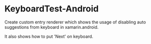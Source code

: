 KeyboardTest-Android
====================
Create custom entry renderer which shows the usage of disabling auto suggestions from keyboard in xamarin.android.

It also shows how to put 'Next' on keyboard.
